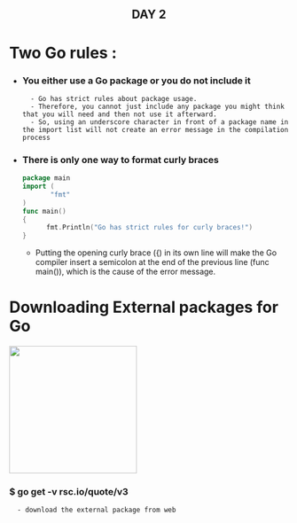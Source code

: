 <p>
  <h2 align="center"> DAY 2</h2>

# Two Go rules :
  * ### You either use a Go package or you do not include it

        
          - Go has strict rules about package usage.
          - Therefore, you cannot just include any package you might think that you will need and then not use it afterward.
          - So, using an underscore character in front of a package name in the import list will not create an error message in the compilation process
        

  * ### There is only one way to format curly braces
    ```GO
    package main
    import (
           "fmt"
    )
    func main()
    {
          fmt.Println("Go has strict rules for curly braces!")
    }
    ```
      * <p>Putting the opening curly brace ({) in its own line will make the Go compiler insert a semicolon at the end of the previous line (func main()), which is the cause of the error message.
      </p> 
</p>

<p> 
  
  # Downloading External packages for Go

   <img align="center" src="‪https://github.com/Imsurajkr/100daysOfGoLang/blob/main/day-2/bhimra/externalcode.png" width="230">

   <p>
      <h3>$ go get -v rsc.io/quote/v3 </h3>

      - download the external package from web
  </p>



